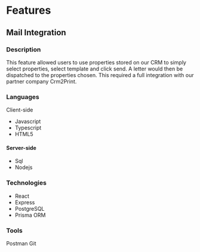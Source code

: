 # Features

## Mail Integration

### Description

This feature allowed users to use properties stored on our CRM to simply select properties, select template and click send. A letter would then be dispatched to the properties chosen. This required a full integration with our partner company Crm2Print.

### Languages

Client-side

- Javascript
- Typescript
- HTML5

#### Server-side

- Sql
- Nodejs

### Technologies

- React
- Express
- PostgreSQL
- Prisma ORM

### Tools

Postman
Git
